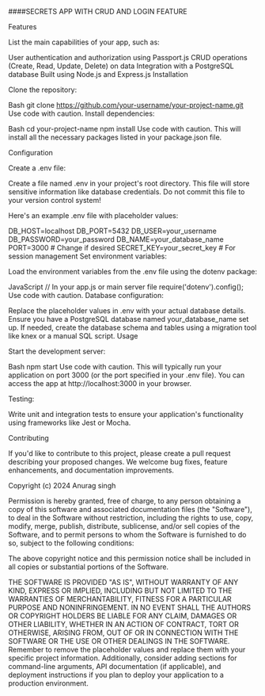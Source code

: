 ####SECRETS APP WITH CRUD AND LOGIN FEATURE



Features

List the main capabilities of your app, such as:

User authentication and authorization using Passport.js
CRUD operations (Create, Read, Update, Delete) on data
Integration with a PostgreSQL database
Built using Node.js and Express.js
Installation

Clone the repository:

Bash
git clone https://github.com/your-username/your-project-name.git
Use code with caution.
Install dependencies:

Bash
cd your-project-name
npm install
Use code with caution.
This will install all the necessary packages listed in your package.json file.

Configuration

Create a .env file:

Create a file named .env in your project's root directory. This file will store sensitive information like database credentials. Do not commit this file to your version control system!

Here's an example .env file with placeholder values:

DB_HOST=localhost
DB_PORT=5432
DB_USER=your_username
DB_PASSWORD=your_password
DB_NAME=your_database_name
PORT=3000  # Change if desired
SECRET_KEY=your_secret_key  # For session management
Set environment variables:

Load the environment variables from the .env file using the dotenv package:

JavaScript
// In your app.js or main server file
require('dotenv').config();
Use code with caution.
Database configuration:

Replace the placeholder values in .env with your actual database details.
Ensure you have a PostgreSQL database named your_database_name set up.
If needed, create the database schema and tables using a migration tool like knex or a manual SQL script.
Usage

Start the development server:

Bash
npm start
Use code with caution.
This will typically run your application on port 3000 (or the port specified in your .env file). You can access the app at http://localhost:3000 in your browser.

Testing:

Write unit and integration tests to ensure your application's functionality using frameworks like Jest or Mocha.

Contributing

If you'd like to contribute to this project, please create a pull request describing your proposed changes. We welcome bug fixes, feature enhancements, and documentation improvements.


Copyright (c) 2024 Anurag singh

Permission is hereby granted, free of charge, to any person obtaining a copy of this software and associated documentation files (the "Software"), to deal in the Software without restriction, including the rights to use, copy, modify, merge, publish, distribute, sublicense, and/or sell copies of the Software, and to permit persons to whom the Software is furnished to do so, subject to the following conditions:

The above copyright notice and this permission notice shall be included in all copies or substantial portions of the Software.

THE SOFTWARE IS PROVIDED "AS IS", WITHOUT WARRANTY OF ANY KIND, EXPRESS OR IMPLIED, INCLUDING BUT NOT LIMITED TO THE WARRANTIES OF MERCHANTABILITY, FITNESS FOR A PARTICULAR PURPOSE AND NONINFRINGEMENT. IN NO EVENT SHALL THE AUTHORS OR COPYRIGHT HOLDERS BE LIABLE FOR ANY CLAIM, DAMAGES OR OTHER LIABILITY, WHETHER IN AN ACTION OF CONTRACT, TORT OR OTHERWISE, ARISING FROM, OUT OF OR IN CONNECTION WITH THE SOFTWARE OR THE USE OR OTHER DEALINGS IN THE SOFTWARE.
Remember to remove the placeholder values and replace them with your specific project information. Additionally, consider adding sections for command-line arguments, API documentation (if applicable), and deployment instructions if you plan to deploy your application to a production environment.
